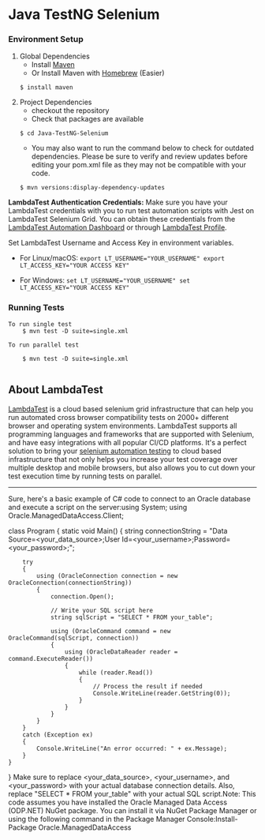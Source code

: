 # Java TestNG Selenium 

### Environment Setup

1. Global Dependencies
    * Install [Maven](https://maven.apache.org/install.html)
    * Or Install Maven with [Homebrew](http://brew.sh/) (Easier)
    ```
    $ install maven
    ```
2. Project Dependencies
    * checkout the repository
    * Check that packages are available
    ```
    $ cd Java-TestNG-Selenium
    ```
    * You may also want to run the command below to check for outdated dependencies. Please be sure to verify and review updates before editing your pom.xml file as they may not be compatible with your code.
    ```
    $ mvn versions:display-dependency-updates
    ```




   

**LambdaTest Authentication Credentials:** Make sure you have your LambdaTest credentials with you to run test automation scripts with Jest on LambdaTest Selenium Grid. You can obtain these credentials from the [LambdaTest Automation Dashboard](https://automation.lambdatest.com/) or through [LambdaTest Profile](https://accounts.lambdatest.com/detail/profile).

Set LambdaTest Username and Access Key in environment variables.

* For Linux/macOS:
`export LT_USERNAME="YOUR_USERNAME"
export LT_ACCESS_KEY="YOUR ACCESS KEY"`

* For Windows:
`set LT_USERNAME="YOUR_USERNAME"
set LT_ACCESS_KEY="YOUR ACCESS KEY"`
    
### Running Tests

```
To run single test
    $ mvn test -D suite=single.xml

To run parallel test

    $ mvn test -D suite=single.xml


```
## About LambdaTest

[LambdaTest](https://www.lambdatest.com/) is a cloud based selenium grid infrastructure that can help you run automated cross browser compatibility tests on 2000+ different browser and operating system environments. LambdaTest supports all programming languages and frameworks that are supported with Selenium, and have easy integrations with all popular CI/CD platforms. It's a perfect solution to bring your [selenium automation testing](https://www.lambdatest.com/selenium-automation) to cloud based infrastructure that not only helps you increase your test coverage over multiple desktop and mobile browsers, but also allows you to cut down your test execution time by running tests on parallel.


--------------------------------------------


Sure, here's a basic example of C# code to connect to an Oracle database and execute a script on the server:using System;
using Oracle.ManagedDataAccess.Client;

class Program
{
    static void Main()
    {
        string connectionString = "Data Source=<your_data_source>;User Id=<your_username>;Password=<your_password>;";

        try
        {
            using (OracleConnection connection = new OracleConnection(connectionString))
            {
                connection.Open();

                // Write your SQL script here
                string sqlScript = "SELECT * FROM your_table";

                using (OracleCommand command = new OracleCommand(sqlScript, connection))
                {
                    using (OracleDataReader reader = command.ExecuteReader())
                    {
                        while (reader.Read())
                        {
                            // Process the result if needed
                            Console.WriteLine(reader.GetString(0));
                        }
                    }
                }
            }
        }
        catch (Exception ex)
        {
            Console.WriteLine("An error occurred: " + ex.Message);
        }
    }
}
Make sure to replace <your_data_source>, <your_username>, and <your_password> with your actual database connection details. Also, replace "SELECT * FROM your_table" with your actual SQL script.Note: This code assumes you have installed the Oracle Managed Data Access (ODP.NET) NuGet package. You can install it via NuGet Package Manager or using the following command in the Package Manager Console:Install-Package Oracle.ManagedDataAccess
